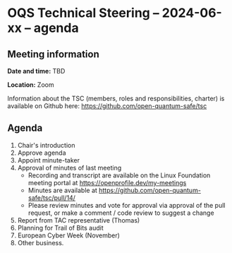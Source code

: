 # OQS Technical Steering – 2024-06-xx – agenda

## Meeting information

**Date and time:** TBD

**Location:** Zoom

Information about the TSC (members, roles and responsibilities, charter) is available on Github here:
	https://github.com/open-quantum-safe/tsc

## Agenda

1. Chair's introduction
1. Approve agenda
1. Appoint minute-taker
1. Approval of minutes of last meeting
   - Recording and transcript are available on the Linux Foundation meeting portal at https://openprofile.dev/my-meetings
   - Minutes are available at https://github.com/open-quantum-safe/tsc/pull/14/
   - Please review minutes and vote for approval via approval of the pull request, or make a comment / code review to suggest a change
1. Report from TAC representative (Thomas)
1. Planning for Trail of Bits audit
1. European Cyber Week (November)
1. Other business.
